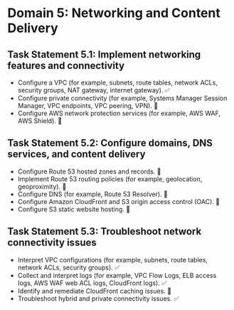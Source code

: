 # Domain 5: Networking and Content Delivery

## Task Statement 5.1: Implement networking features and connectivity

- Configure a VPC (for example, subnets, route tables, network ACLs, security groups, NAT gateway, internet gateway). :white_check_mark:
- Configure private connectivity (for example, Systems Manager Session Manager, VPC endpoints, VPC peering, VPN). :large_orange_diamond:
- Configure AWS network protection services (for example, AWS WAF, AWS Shield). :large_orange_diamond:

## Task Statement 5.2: Configure domains, DNS services, and content delivery

- Configure Route 53 hosted zones and records. :red_circle:
- Implement Route 53 routing policies (for example, geolocation, geoproximity). :red_circle:
- Configure DNS (for example, Route 53 Resolver). :red_circle:
- Configure Amazon CloudFront and S3 origin access control (OAC). :large_orange_diamond:
- Configure S3 static website hosting. :large_orange_diamond:

## Task Statement 5.3: Troubleshoot network connectivity issues

- Interpret VPC configurations (for example, subnets, route tables, network ACLs, security groups). :white_check_mark:
- Collect and interpret logs (for example, VPC Flow Logs, ELB access logs, AWS WAF web ACL logs, CloudFront logs). :white_check_mark:
- Identify and remediate CloudFront caching issues. :red_circle:
- Troubleshoot hybrid and private connectivity issues. :white_check_mark:
